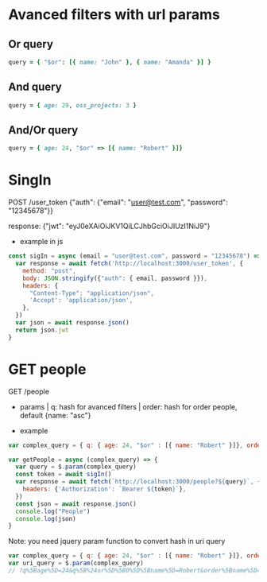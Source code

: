 
# Avanced filters with url params
## Or query
```ruby
query = { "$or": [{ name: "John" }, { name: "Amanda" }] }
```
## And query
```ruby
query = { age: 29, oss_projects: 3 }
```
## And/Or query
```ruby
query = { age: 24, "$or" => [{ name: "Robert" }]}
```

# SingIn
POST /user_token
{"auth": {"email": "user@test.com", "password": "12345678"}}

response:
{"jwt": "eyJ0eXAiOiJKV1QiLCJhbGciOiJIUzI1NiJ9"}

* example in js
```javascript
const sigIn = async (email = "user@test.com", password = "12345678") => {
  var response = await fetch('http://localhost:3000/user_token', {
    method: "post",
    body: JSON.stringify({"auth": { email, password }}),
    headers: {
      "Content-Type": "application/json",
      'Accept': 'application/json',
    },
  })
  var json = await response.json()
  return json.jwt
}
```

# GET people
GET /people
* params
| q: hash for avanced filters
| order: hash for order people, default {name: "asc"}

* example
```javascript
var complex_query = { q: { age: 24, "$or" : [{ name: "Robert" }]}, order: { name: "desc" } }

var getPeople = async (complex_query) => {
  var query = $.param(complex_query)
  const token = await sigIn()
  var response = await fetch(`http://localhost:3000/people?${query}`, {
    headers: {'Authorization': `Bearer ${token}`},
  })
  const json = await response.json()
  console.log("People")
  console.log(json)
}
```
Note: you need jquery param function to convert hash in uri query
```javascript
var complex_query = { q: { age: 24, "$or" : [{ name: "Robert" }]}, order: { name: "desc" } }
var uri_query = $.param(complex_query)
// ?q%5Bage%5D=24&q%5B%24or%5D%5B0%5D%5Bname%5D=Robert&order%5Bname%5D=desc
```